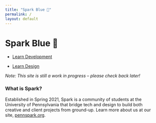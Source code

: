 ```yaml
---
title: "Spark Blue 💙"
permalink: /
layout: default
---
```


# Spark Blue 💙

* [Learn Development](/blue/dev)

* [Learn Design](/blue/design)

*Note: This site is still a work in progress – please check back later!*


### What is Spark?

Established in Spring 2021, Spark is a community of students at the University of Pennsylvania that bridge tech and design to build both creative and client projects from ground-up. Learn more about us at our site, [pennspark.org](https://pennspark.org/).